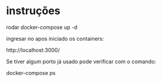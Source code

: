 # instruções

rodar docker-compose up -d

ingresar no apos iniciado os containers:

http://localhost:3000/

Se tiver algum porto já usado pode verificar com o comando:

docker-compose ps

 

